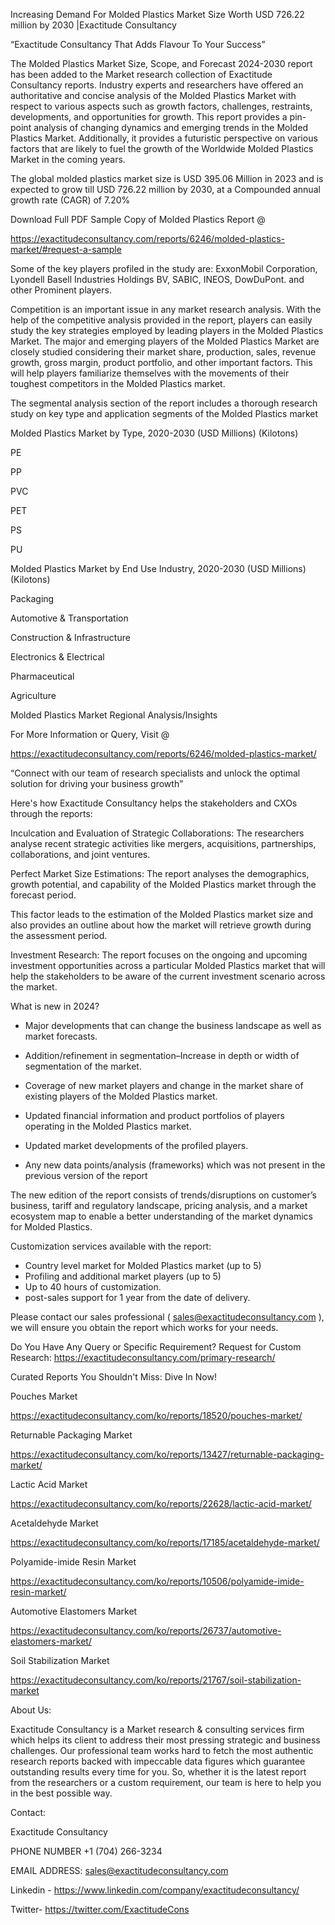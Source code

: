 Increasing Demand For Molded Plastics Market Size Worth USD 726.22 million by 2030 |Exactitude Consultancy

“Exactitude Consultancy That Adds Flavour To Your Success”

The Molded Plastics Market Size, Scope, and Forecast 2024-2030 report has been added to the Market research collection of Exactitude Consultancy reports. Industry experts and researchers have offered an authoritative and concise analysis of the Molded Plastics Market with respect to various aspects such as growth factors, challenges, restraints, developments, and opportunities for growth. This report provides a pin-point analysis of changing dynamics and emerging trends in the Molded Plastics Market. Additionally, it provides a futuristic perspective on various factors that are likely to fuel the growth of the Worldwide Molded Plastics Market in the coming years.

The global molded plastics market size is USD 395.06 Million in 2023 and is expected to grow till USD 726.22 million by 2030, at a Compounded annual growth rate (CAGR) of 7.20%

Download Full PDF Sample Copy of Molded Plastics Report @

https://exactitudeconsultancy.com/reports/6246/molded-plastics-market/#request-a-sample

Some of the key players profiled in the study are: ExxonMobil Corporation, Lyondell Basell Industries Holdings BV, SABIC, INEOS, DowDuPont. and other Prominent players.

Competition is an important issue in any market research analysis. With the help of the competitive analysis provided in the report, players can easily study the key strategies employed by leading players in the Molded Plastics Market. The major and emerging players of the Molded Plastics Market are closely studied considering their market share, production, sales, revenue growth, gross margin, product portfolio, and other important factors. This will help players familiarize themselves with the movements of their toughest competitors in the Molded Plastics market.

The segmental analysis section of the report includes a thorough research study on key type and application segments of the Molded Plastics market

Molded Plastics Market by Type, 2020-2030 (USD Millions) (Kilotons)

PE

PP

PVC

PET

PS

PU

Molded Plastics Market by End Use Industry, 2020-2030 (USD Millions) (Kilotons)

Packaging

Automotive & Transportation

Construction & Infrastructure

Electronics & Electrical

Pharmaceutical

Agriculture

Molded Plastics Market Regional Analysis/Insights

For More Information or Query, Visit @

https://exactitudeconsultancy.com/reports/6246/molded-plastics-market/

“Connect with our team of research specialists and unlock the optimal solution for driving your business growth”

Here's how Exactitude Consultancy helps the stakeholders and CXOs through the reports:

Inculcation and Evaluation of Strategic Collaborations: The researchers analyse recent strategic activities like mergers, acquisitions, partnerships, collaborations, and joint ventures.

Perfect Market Size Estimations: The report analyses the demographics, growth potential, and capability of the Molded Plastics market through the forecast period.

This factor leads to the estimation of the Molded Plastics market size and also provides an outline about how the market will retrieve growth during the assessment period.

Investment Research: The report focuses on the ongoing and upcoming investment opportunities across a particular Molded Plastics market that will help the stakeholders to be aware of the current investment scenario across the market.

What is new in 2024?

- Major developments that can change the business landscape as well as market forecasts.

- Addition/refinement in segmentation–Increase in depth or width of segmentation of the market.

- Coverage of new market players and change in the market share of existing players of the Molded Plastics market.

- Updated financial information and product portfolios of players operating in the Molded Plastics  market.

- Updated market developments of the profiled players.

- Any new data points/analysis (frameworks) which was not present in the previous version of the report

The new edition of the report consists of trends/disruptions on customer’s business, tariff and regulatory landscape, pricing analysis, and a market ecosystem map to enable a better understanding of the market dynamics for Molded Plastics.

Customization services available with the report:

- Country level market for Molded Plastics market (up to 5)
- Profiling and additional market players (up to 5)
- Up to 40 hours of customization.
- post-sales support for 1 year from the date of delivery.

Please contact our sales professional ( sales@exactitudeconsultancy.com ),  we will ensure you obtain the report which works for your needs.

Do You Have Any Query or Specific Requirement? Request for Custom Research: https://exactitudeconsultancy.com/primary-research/

Curated Reports You Shouldn't Miss: Dive In Now!

Pouches Market

https://exactitudeconsultancy.com/ko/reports/18520/pouches-market/

Returnable Packaging Market

https://exactitudeconsultancy.com/ko/reports/13427/returnable-packaging-market/

Lactic Acid Market

https://exactitudeconsultancy.com/ko/reports/22628/lactic-acid-market/

Acetaldehyde Market

https://exactitudeconsultancy.com/ko/reports/17185/acetaldehyde-market/

Polyamide-imide Resin Market

https://exactitudeconsultancy.com/ko/reports/10506/polyamide-imide-resin-market/

Automotive Elastomers Market

https://exactitudeconsultancy.com/ko/reports/26737/automotive-elastomers-market/

Soil Stabilization Market

https://exactitudeconsultancy.com/ko/reports/21767/soil-stabilization-market

About Us:

Exactitude Consultancy is a Market research & consulting services firm which helps its client to address their most pressing strategic and business challenges. Our professional team works hard to fetch the most authentic research reports backed with impeccable data figures which guarantee outstanding results every time for you. So, whether it is the latest report from the researchers or a custom requirement, our team is here to help you in the best possible way.

Contact:

Exactitude Consultancy

PHONE NUMBER +1 (704) 266-3234

EMAIL ADDRESS: sales@exactitudeconsultancy.com

Linkedin - https://www.linkedin.com/company/exactitudeconsultancy/

Twitter- https://twitter.com/ExactitudeCons

